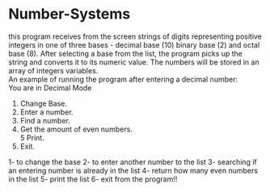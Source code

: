 # Number-Systems
this program receives from the screen strings of digits representing positive integers in one of three bases - decimal base (10) binary base (2) and octal base (8). After selecting a base from the list, the program picks up the string and converts it to its numeric value. The numbers will be stored in an array of integers variables.<br />
An example of running the program after entering a decimal number: <br />
You are in Decimal Mode<br />
1. Change Base.<br />
2. Enter a number.<br />
3. Find a number.<br />
4. Get the amount of even numbers.<br />
5 Print.<br />
6. Exit.<br />

1- to change the base 2- to enter another number to the list 3- searching if an entering number is already in the list 4- return how many even numbers in the list 5- print the list 6- exit from the program!! 
